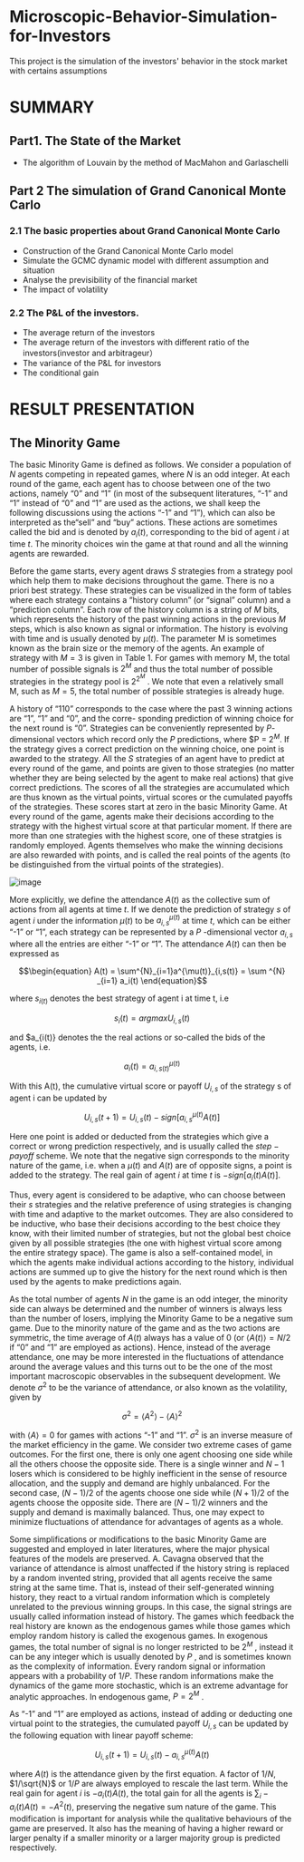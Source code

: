 # Microscopic-Behavior-Simulation-for-Investors
This project is the simulation of the investors' behavior in the stock market with certains assumptions
 
# SUMMARY
## Part1. The State of the Market
  - The algorithm of Louvain by the method of MacMahon and Garlaschelli

## Part 2 The simulation of Grand Canonical Monte Carlo
  ### 2.1 The basic properties about Grand Canonical Monte Carlo
  - Construction of the Grand Canonical Monte Carlo model
  - Simulate the GCMC dynamic model with different assumption and situation
  - Analyse the previsibility of the financial market 
  - The impact of volatility
   ### 2.2 The P&L of the investors.
  - The average return of the investors
  - The average return of the investors with different ratio of the investors(investor and arbitrageur）
  - The variance of the P&L for investors
  - The conditional gain
  
# RESULT PRESENTATION
  
  ## The Minority Game
  
The basic Minority Game is defined as follows. We consider a population of $N$ agents competing in repeated games, where $N$ is an odd integer. At each round of the game, each agent has to choose between one of the two actions, namely “0” and “1” (in most of the subsequent literatures, “-1” and “1” instead of “0” and “1” are used as the actions, we shall keep the following discussions using the actions “-1” and “1”), which can also be interpreted as the“sell” and “buy” actions. These actions are sometimes called the bid and is denoted by $a_i (t)$, corresponding to the bid of agent $i$ at time $t$. The minority choices win the game at that round and all the winning agents are rewarded.

Before the game starts, every agent draws $S$ strategies from a strategy pool which help them to make decisions throughout the game. There is no a priori best strategy. These strategies can be visualized in the form of tables where each strategy contains a “history column” (or “signal” column) and a “prediction column”. Each row of the history column is a string of $M$ bits, which represents the history of the past winning actions in the previous $M$ steps, which is also known as signal or information. The history is evolving with time and is usually denoted by $\mu(t)$. The parameter M is sometimes known as the brain size or the memory of the agents. An example of strategy with $M = 3$ is given in Table 1. For games with memory M, the total number of possible signals is $2^M$ and thus the total number of possible strategies in the strategy pool is $2^{2^M}$ . We note that even a relatively small M, such as $M = 5$, the total number of possible strategies is already huge.
  
A history of “110” corresponds to the case where the past 3 winning actions are “1”, “1” and “0”, and the corre- sponding prediction of winning choice for the next round is “0”. Strategies can be conveniently represented by $P$-dimensional vectors which record only the $P$ predictions, where $P = $2^M$. If the strategy gives a correct prediction on the winning choice, one point is awarded to the strategy. All the $S$ strategies of an agent have to predict at every round of the game, and points are given to those strategies (no matter whether they are being selected by the agent to make real actions) that give correct predictions. The scores of all the strategies are accumulated which are thus known as the virtual points, virtual scores or the cumulated payoffs of the strategies. These scores start at zero in the basic Minority Game. At every round of the game, agents make their decisions according to the strategy with the highest virtual score at that particular moment. If there are more than one strategies with the highest score, one of these stratgies is randomly employed. Agents themselves who make the winning decisions are also rewarded with points, and is called the real points of the agents (to be distinguished from the virtual points of the strategies).

![image](https://user-images.githubusercontent.com/110284601/185399942-332f36c6-1071-47d8-991b-ad4dad425b78.png)

More explicitly, we define the attendance $A(t)$ as the collective sum of actions from all agents at time $t$. If we denote the prediction of strategy $s$ of agent $i$ under the information $\mu(t)$ to be $a_{i,s}^{\mu(t)}$ at time $t$, which can be either “-1” or “1”, each strategy can be represented by a $P$ -dimensional vector $a_{i,s}$ where all the entries are either “-1” or “1”. The attendance $A(t)$ can then be expressed as

$$\begin{equation}
A(t) = \sum^{N}_{i=1}a^{\mu(t)}_{i,s(t)} = \sum ^{N} _{i=1} a_i(t) 
\end{equation}$$

where $s_{i(t)}$ denotes the best strategy of agent i at time t, i.e

$$\begin{equation}
s_i(t)= argmaxU_{i,s}(t)
\end{equation}$$

and $a_{i(t)} denotes the the real actions or so-called the bids of the agents, i.e.

$$ \begin{equation}
a_i(t)=a^{\mu(t)}_{i,s(t)}
\end{equation} $$

With this A(t), the cumulative virtual score or payoff $U_{i,s}$ of the strategy s of agent i can be updated by

$$ \begin{equation}
U_{i,s}(t+1)=U_{i,s}(t)-sign[a_{i,s}^{\mu(t)}A(t)]
\end{equation} $$

Here one point is added or deducted from the strategies which give a correct or wrong prediction respectively, and is usually called the $step-payoff$ scheme. We note that the negative sign corresponds to the minority nature of the game, i.e. when a $\mu(t)$ and $A(t)$ are of opposite signs, a point is added to the strategy. The real gain of agent $i$ at time $t$ is $−sign[a_i(t)A(t)]$.

Thus, every agent is considered to be adaptive, who can choose between their $s$ strategies and the relative preference of using strategies is changing with time and adaptive to the market outcomes. They are also considered to be inductive, who base their decisions according to the best choice they know, with their limited number of strategies, but not the global best choice given by all possible strategies (the one with highest virtual score among the entire strategy space). The game is also a self-contained model, in which the agents make individual actions according to the history, individual actions are summed up to give the history for the next round which is then used by the agents to make predictions again.

As the total number of agents $N$ in the game is an odd integer, the minority side can always be determined and the number of winners is always less than the number of losers, implying the Minority Game to be a negative sum game. Due to the minority nature of the game and as the two actions are symmetric, the time average of $A(t)$ always has a value of 0 (or $⟨A(t)⟩ = N/2$ if “0” and “1” are employed as actions). Hence, instead of the average attendance, one may be more interested in the fluctuations of attendance around the average values and this turns out to be the one of the most important macroscopic observables in the subsequent development. We denote $\sigma^2$ to be the variance of attendance, or also known as the volatility, given by 

$$\begin{equation}
\sigma^2=⟨A^2⟩-⟨A⟩^2
\end{equation}$$

with $⟨A⟩ = 0$ for games with actions “-1” and “1”. $\sigma^2$ is an inverse measure of the market efficiency in the game. We consider two extreme cases of game outcomes. For the first one, there is only one agent choosing one side while all the others choose the opposite side. There is a single winner and $N − 1$ losers which is considered to be highly inefficient in the sense of resource allocation, and the supply and demand are highly unbalanced. For the second case, $(N − 1)/2$ of the agents choose one side while $(N + 1)/2$ of the agents choose the opposite side. There are $(N − 1)/2$ winners and the supply and demand is maximally balanced. Thus, one may expect to minimize fluctuations of attendance for advantages of agents as a whole.

Some simplifications or modifications to the basic Minority Game are suggested and employed in later literatures, where the major physical features of the models are preserved. A. Cavagna observed that the variance of attendance is almost unaffected if the history string is replaced by a random invented string, provided that all agents receive the same string at the same time. That is, instead of their self-generated winning history, they react to a virtual random information which is completely unrelated to the previous winning groups. In this case, the signal strings are usually called information instead of history. The games which feedback the real history are known as the endogenous games while those games which employ random history is called the exogenous games. In exogenous games, the total number of signal is no longer restricted to be $2^M$ , instead it can be any integer which is usually denoted by $P$ , and is sometimes known as the complexity of information. Every random signal or information appears with a probability of $1/P$. These random informations make the dynamics of the game more stochastic, which is an extreme advantage for analytic approaches. In endogenous game, $P = 2^M$ .

As “-1” and “1” are employed as actions, instead of adding or deducting one virtual point to the strategies, the cumulated payoff $U_{i,s}$ can be updated by the following equation with linear payoff scheme:

$$\begin{equation}
U_{i,s}(t+1)=U_{i,s}(t)-a_{i,s}^{\mu(t)}A(t)
\end{equation}$$

where $A(t)$ is the attendance given by the first equation. A factor of $1/N$, $1/\sqrt{N}$ or $1/P$ are always employed to rescale the last term. While the real gain for agent $i$ is $−a_i(t)A(t)$, the total gain for all the agents is $\sum_i −a_i(t)A(t) = −A^2(t)$, preserving the negative sum nature of the game. This modification is important for analysis while the qualitative behaviours of the game are preserved. It also has the meaning of having a higher reward or larger penalty if a smaller minority or a larger majority group is predicted respectively.
